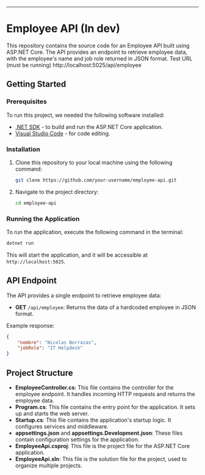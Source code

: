 
---

# Employee API (In dev)

This repository contains the source code for an Employee API built using ASP.NET Core. The API provides an endpoint to retrieve employee data, with the employee's name and job role returned in JSON format.
Test URL (must be running) http://localhost:5025/api/employee

## Getting Started

### Prerequisites

To run this project, we needed the following software installed:

- [.NET SDK](https://dotnet.microsoft.com/download) - to build and run the ASP.NET Core application.
- [Visual Studio Code](https://code.visualstudio.com/) - for code editing.

### Installation

1. Clone this repository to your local machine using the following command:

   ```bash
   git clone https://github.com/your-username/employee-api.git
   ```

2. Navigate to the project directory:

   ```bash
   cd employee-api
   ```

### Running the Application

To run the application, execute the following command in the terminal:

```bash
dotnet run
```

This will start the application, and it will be accessible at `http://localhost:5025`.

## API Endpoint

The API provides a single endpoint to retrieve employee data:

- **GET** `/api/employee`: Returns the data of a hardcoded employee in JSON format.

Example response:

```json
{
    "nombre": "Nicolas Borrazas",
    "jobRole": "IT Helpdesk"
}
```

## Project Structure

- **EmployeeController.cs**: This file contains the controller for the employee endpoint. It handles incoming HTTP requests and returns the employee data.
- **Program.cs**: This file contains the entry point for the application. It sets up and starts the web server.
- **Startup.cs**: This file contains the application's startup logic. It configures services and middleware.
- **appsettings.json** and **appsettings.Development.json**: These files contain configuration settings for the application.
- **EmployeeApi.csproj**: This file is the project file for the ASP.NET Core application.
- **EmployeeApi.sln**: This file is the solution file for the project, used to organize multiple projects.



